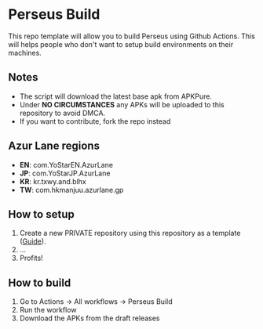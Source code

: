 # Perseus Build
This repo template will allow you to build Perseus using Github Actions. This will helps people who don't want to setup build environments on their machines.

## Notes
- The script will download the latest base apk from APKPure.
- Under **NO CIRCUMSTANCES** any APKs will be uploaded to this repository to avoid DMCA.
- If you want to contribute, fork the repo instead

## Azur Lane regions
- **EN**: com.YoStarEN.AzurLane
- **JP**: com.YoStarJP.AzurLane
- **KR**: kr.txwy.and.blhx
- **TW**: com.hkmanjuu.azurlane.gp

## How to setup
1. Create a new PRIVATE repository using this repository as a template ([Guide](https://docs.github.com/en/repositories/creating-and-managing-repositories/creating-a-repository-from-a-template)).
2. ...
3. Profits!

## How to build
1. Go to Actions -> All workflows -> Perseus Build
2. Run the workflow
3. Download the APKs from the draft releases
